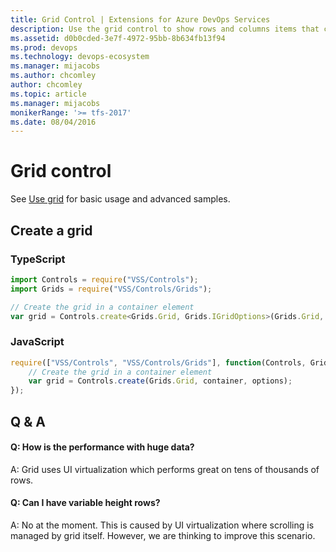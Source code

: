 ```yaml
---
title: Grid Control | Extensions for Azure DevOps Services
description: Use the grid control to show rows and columns items that can be sorted, resized and moved in your app for Azure DevOps Services.
ms.assetid: d0b0cded-3e7f-4972-95bb-8b634fb13f94
ms.prod: devops
ms.technology: devops-ecosystem
ms.manager: mijacobs
ms.author: chcomley
author: chcomley
ms.topic: article
ms.manager: mijacobs
monikerRange: '>= tfs-2017'
ms.date: 08/04/2016
---
```


# Grid control

See [Use grid](../../../develop/ui-controls/grido.md) for basic usage and advanced samples.

## Create a grid

### TypeScript
``` javascript
import Controls = require("VSS/Controls");
import Grids = require("VSS/Controls/Grids");

// Create the grid in a container element
var grid = Controls.create<Grids.Grid, Grids.IGridOptions>(Grids.Grid, container, options);
```

### JavaScript
``` javascript
require(["VSS/Controls", "VSS/Controls/Grids"], function(Controls, Grids) {
    // Create the grid in a container element
    var grid = Controls.create(Grids.Grid, container, options);
});
```

## Q & A

<!-- BEGINSECTION class="m-qanda" -->

#### Q: How is the performance with huge data?

A: Grid uses UI virtualization which performs great on tens of thousands of rows. 

#### Q: Can I have variable height rows?

A: No at the moment. This is caused by UI virtualization where scrolling is managed by grid itself. However, we are thinking to improve this scenario.

<!-- ENDSECTION -->